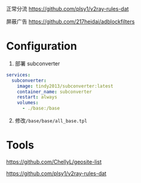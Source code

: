 正常分流 https://github.com/plsy1/v2ray-rules-dat

屏蔽广告 https://github.com/217heidai/adblockfilters

# Configuration

1. 部署 subconverter

```yaml
services:
  subconverter:
    image: tindy2013/subconverter:latest
    container_name: subconverter
    restart: always
    volumes:
      - ./base:/base
```

2. 修改`/base/base/all_base.tpl`

# Tools

https://github.com/ChellyL/geosite-list  

https://github.com/plsy1/v2ray-rules-dat
